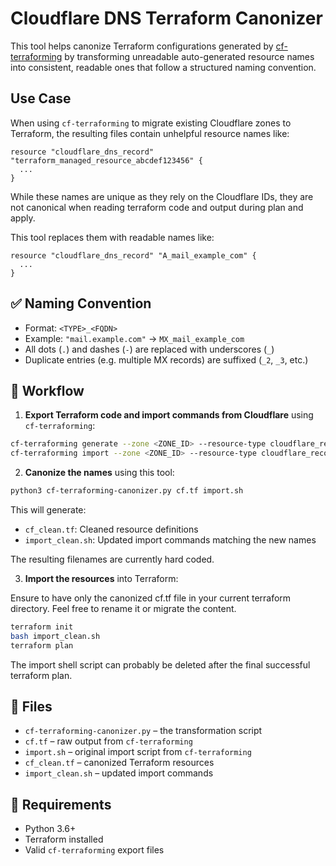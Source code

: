 # Cloudflare DNS Terraform Canonizer

This tool helps canonize Terraform configurations generated by
[cf-terraforming](https://github.com/cloudflare/cf-terraforming) by
transforming unreadable auto-generated resource names into consistent, readable
ones that follow a structured naming convention.

## Use Case

When using `cf-terraforming` to migrate existing Cloudflare zones to Terraform,
the resulting files contain unhelpful resource names like:

```
resource "cloudflare_dns_record" "terraform_managed_resource_abcdef123456" {
  ...
}
```
While these names are unique as they rely on the Cloudflare IDs, they are not
canonical when reading terraform code and output during plan and apply.


This tool replaces them with readable names like:

```
resource "cloudflare_dns_record" "A_mail_example_com" {
  ...
}
```

## ✅ Naming Convention

- Format: `<TYPE>_<FQDN>`
- Example: `"mail.example.com"` → `MX_mail_example_com`
- All dots (`.`) and dashes (`-`) are replaced with underscores (`_`)
- Duplicate entries (e.g. multiple MX records) are suffixed (`_2`, `_3`, etc.)

## 🔄 Workflow

1. **Export Terraform code and import commands from Cloudflare** using `cf-terraforming`:

```bash
cf-terraforming generate --zone <ZONE_ID> --resource-type cloudflare_record --token $CLOUDFLARE_API_TOKEN > cf.tf
cf-terraforming import --zone <ZONE_ID> --resource-type cloudflare_record --token $CLOUDFLARE_API_TOKEN > import.sh
```

2. **Canonize the names** using this tool:

```bash
python3 cf-terraforming-canonizer.py cf.tf import.sh
```

This will generate:

- `cf_clean.tf`: Cleaned resource definitions
- `import_clean.sh`: Updated import commands matching the new names

The resulting filenames are currently hard coded.

3. **Import the resources** into Terraform:

Ensure to have only the canonized cf.tf file in your current terraform directory. Feel free to rename it or migrate the content.


```bash
terraform init
bash import_clean.sh
terraform plan
```

The import shell script can probably be deleted after the final successful terraform plan.


## 📁 Files

- `cf-terraforming-canonizer.py` – the transformation script
- `cf.tf` – raw output from `cf-terraforming`
- `import.sh` – original import script from `cf-terraforming`
- `cf_clean.tf` – canonized Terraform resources
- `import_clean.sh` – updated import commands

## 🧪 Requirements

- Python 3.6+
- Terraform installed
- Valid `cf-terraforming` export files
